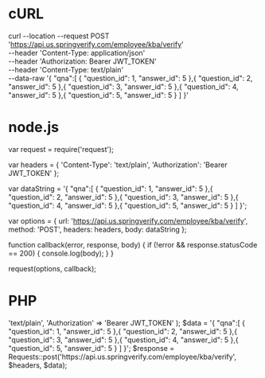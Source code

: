 # cURL

curl --location --request POST 'https://api.us.springverify.com/employee/kba/verify' \
--header 'Content-Type: application/json' \
--header 'Authorization: Bearer JWT_TOKEN' \
--header 'Content-Type: text/plain' \
--data-raw '{
"qna":[
    {
      "question_id": 1,
      "answer_id": 5
    },{
      "question_id": 2,
      "answer_id": 5
    },{
      "question_id": 3,
      "answer_id": 5
    },{
      "question_id": 4,
      "answer_id": 5
    },{
      "question_id": 5,
      "answer_id": 5
    }
  ]
}'

# node.js

var request = require('request');

var headers = {
    'Content-Type': 'text/plain',
    'Authorization': 'Bearer JWT_TOKEN'
};

var dataString = '{ "qna":[ { "question_id": 1, "answer_id": 5 },{ "question_id": 2, "answer_id": 5 },{ "question_id": 3, "answer_id": 5 },{ "question_id": 4, "answer_id": 5 },{ "question_id": 5, "answer_id": 5 } ] }';

var options = {
    url: 'https://api.us.springverify.com/employee/kba/verify',
    method: 'POST',
    headers: headers,
    body: dataString
};

function callback(error, response, body) {
    if (!error && response.statusCode == 200) {
        console.log(body);
    }
}

request(options, callback);

# PHP

<?php
include('vendor/rmccue/requests/library/Requests.php');
Requests::register_autoloader();
$headers = array(
    'Content-Type' => 'text/plain',
    'Authorization' => 'Bearer JWT_TOKEN'
);
$data = '{ "qna":[ { "question_id": 1, "answer_id": 5 },{ "question_id": 2, "answer_id": 5 },{ "question_id": 3, "answer_id": 5 },{ "question_id": 4, "answer_id": 5 },{ "question_id": 5, "answer_id": 5 } ] }';
$response = Requests::post('https://api.us.springverify.com/employee/kba/verify', $headers, $data);
